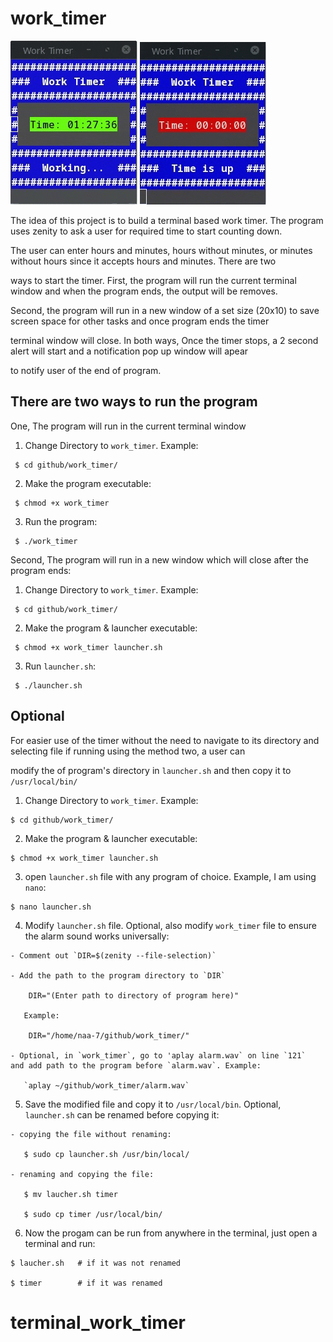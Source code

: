 # work_timer

![work_timer1](https://github.com/naa-7/bash_projects/blob/main/work_timer/timer_1.gif)
![work_timer2](https://github.com/naa-7/bash_projects/blob/main/work_timer/timer_2.gif)

The idea of this project is to build a terminal based work timer. The program uses zenity to ask a user for required time to start counting down. 

The user can enter hours and minutes, hours without minutes, or minutes without hours since it accepts hours and minutes. There are two 

ways to start the timer. First, the program will run the current terminal window and when the program ends, the output will be removes. 

Second, the program will run in a new window of a set size (20x10) to save screen space for other tasks and once program ends the timer 

terminal window will close. In both ways, Once the timer stops, a 2 second alert will start and a notification pop up window will apear 

to notify user of the end of program.


## There are two ways to run the program

 One, The program will run in the current terminal window

   1) Change Directory to `work_timer`. Example:

     $ cd github/work_timer/

   2) Make the program executable:
    
     $ chmod +x work_timer

   3) Run the program:
 
     $ ./work_timer 


Second, The program will run in a new window which will close after the program ends:
   
   1) Change Directory to `work_timer`. Example:

     $ cd github/work_timer/

   2) Make the program & launcher executable:

     $ chmod +x work_timer launcher.sh

   3) Run `launcher.sh`:

     $ ./launcher.sh 


## Optional

 For easier use of the timer without the need to navigate to its directory and selecting file if running using the method two, a user can

 modify the of program's directory in `launcher.sh` and then copy it to `/usr/local/bin/`

  1) Change Directory to `work_timer`. Example:

    $ cd github/work_timer/

  2) Make the program & launcher executable:

    $ chmod +x work_timer launcher.sh

  3) open `launcher.sh` file with any program of choice. Example, I am using `nano`:
     
    $ nano launcher.sh

  4) Modify `launcher.sh` file. Optional, also modify `work_timer` file to ensure the alarm sound works universally:

    - Comment out `DIR=$(zenity --file-selection)`
     
    - Add the path to the program directory to `DIR`
     
        DIR="(Enter path to directory of program here)"

       Example:
       
        DIR="/home/naa-7/github/work_timer/"

    - Optional, in `work_timer`, go to 'aplay alarm.wav` on line `121`  and add path to the program before `alarm.wav`. Example:
  
       `aplay ~/github/work_timer/alarm.wav`

  5) Save the modified file and copy it to `/usr/local/bin`. Optional, `launcher.sh` can be renamed before copying it:

    - copying the file without renaming:
	
       $ sudo cp launcher.sh /usr/bin/local/

    - renaming and copying the file:

       $ mv laucher.sh timer

       $ sudo cp timer /usr/local/bin/

  6) Now the progam can be run from anywhere in the terminal, just open a terminal and run:

    $ laucher.sh   # if it was not renamed

    $ timer        # if it was renamed

    
# terminal_work_timer
